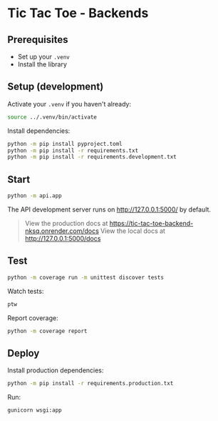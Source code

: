 # Tic Tac Toe - Backends

## Prerequisites

- Set up your `.venv`
- Install the library


## Setup (development)

Activate your `.venv` if you haven't already:

```bash
source ../.venv/bin/activate
```

Install dependencies:

```bash
python -m pip install pyproject.toml
python -m pip install -r requirements.txt
python -m pip install -r requirements.development.txt
```


## Start

```bash
python -m api.app
```

The API development server runs on http://127.0.0.1:5000/ by default.

> View the production docs at https://tic-tac-toe-backend-nksq.onrender.com/docs
> View the local docs at http://127.0.0.1:5000/docs

## Test

```bash
python -m coverage run -m unittest discover tests
```

Watch tests:
```bash
ptw
```

Report coverage:
```bash
python -m coverage report
```

## Deploy

Install production dependencies:

```bash
python -m pip install -r requirements.production.txt
```

Run:

```bash
gunicorn wsgi:app
```
